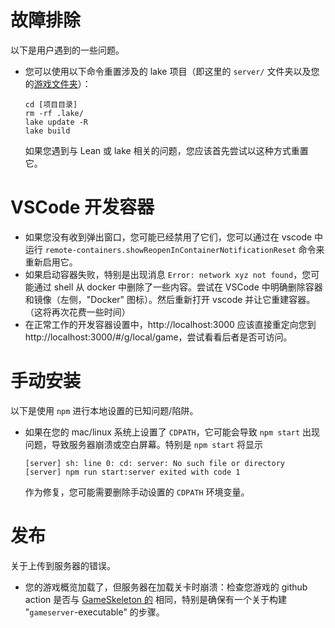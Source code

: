 # 故障排除

以下是用户遇到的一些问题。

- 您可以使用以下命令重置涉及的 lake 项目（即这里的 `server/` 文件夹以及您的[游戏文件夹](https://github.com/hhu-adam/GameSkeleton)）：
  ```
  cd [项目目录]
  rm -rf .lake/
  lake update -R
  lake build
  ```
  如果您遇到与 Lean 或 lake 相关的问题，您应该首先尝试以这种方式重置它。

# VSCode 开发容器
* 如果您没有收到弹出窗口，您可能已经禁用了它们，您可以通过在 vscode 中运行 `remote-containers.showReopenInContainerNotificationReset` 命令来重新启用它。
* 如果启动容器失败，特别是出现消息 `Error: network xyz not found`，您可能通过 shell 从 docker 中删除了一些内容。尝试在 VSCode 中明确删除容器和镜像（左侧，"Docker" 图标）。然后重新打开 vscode 并让它重建容器。（这将再次花费一些时间）
* 在正常工作的开发容器设置中，http://localhost:3000 应该直接重定向您到 http://localhost:3000/#/g/local/game，尝试看看后者是否可访问。

# 手动安装
以下是使用 `npm` 进行本地设置的已知问题/陷阱。

* 如果在您的 mac/linux 系统上设置了 `CDPATH`，它可能会导致 `npm start` 出现问题，导致服务器崩溃或空白屏幕。特别是 `npm start` 将显示
  ```
  [server] sh: line 0: cd: server: No such file or directory
  [server] npm run start:server exited with code 1
  ```
  作为修复，您可能需要删除手动设置的 `CDPATH` 环境变量。

# 发布
关于上传到服务器的错误。

* 您的游戏概览加载了，但服务器在加载关卡时崩溃：检查您游戏的 github action 是否与 [GameSkeleton 的](https://github.com/hhu-adam/GameSkeleton/blob/main/.github/workflows/build.yml) 相同，特别是确保有一个关于构建 "`gameserver`-executable" 的步骤。

